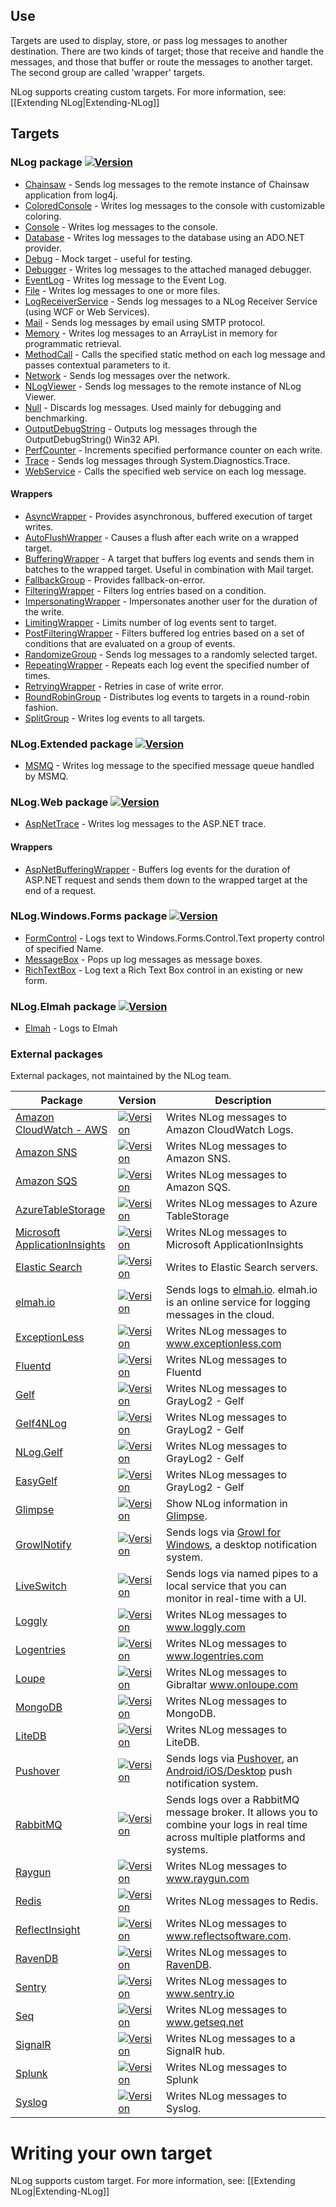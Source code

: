 ## Use
Targets are used to display, store, or pass log messages to another destination. There are two kinds of target; those that receive and handle the messages, and those that buffer or route the messages to another target. The second group are called 'wrapper' targets. 

NLog supports creating custom targets. For more information, see: [[Extending NLog|Extending-NLog]]

## Targets

### NLog package [![Version](https://img.shields.io/nuget/v/NLog.svg)](https://www.nuget.org/packages/NLog)
* [Chainsaw](Chainsaw-target) - Sends log messages to the remote instance of Chainsaw application from log4j.
* [ColoredConsole](ColoredConsole-target) - Writes log messages to the console with customizable coloring.
* [Console](Console-target) - Writes log messages to the console.
* [Database](Database-target) - Writes log messages to the database using an ADO.NET provider.
* [Debug](Debug-target) - Mock target - useful for testing.
* [Debugger](Debugger-target) - Writes log messages to the attached managed debugger.
* [EventLog](EventLog-target) - Writes log message to the Event Log.
* [File](File-target) - Writes log messages to one or more files.
* [LogReceiverService](LogReceiverService-target) - Sends log messages to a NLog Receiver Service (using WCF or Web Services).
* [Mail](Mail-target) - Sends log messages by email using SMTP protocol.
* [Memory](Memory-target) - Writes log messages to an ArrayList in memory for programmatic retrieval.
* [MethodCall](MethodCall-target) - Calls the specified static method on each log message and passes contextual parameters to it.
* [Network](Network-target) - Sends log messages over the network.
* [NLogViewer](NLogViewer-target) - Sends log messages to the remote instance of NLog Viewer.
* [Null](Null-target) - Discards log messages. Used mainly for debugging and benchmarking.
* [OutputDebugString](OutputDebugString-target) - Outputs log messages through the OutputDebugString() Win32 API.
* [PerfCounter](PerfCounter-target) - Increments specified performance counter on each write.
* [Trace](Trace-target) - Sends log messages through System.Diagnostics.Trace.
* [WebService](WebService-target) - Calls the specified web service on each log message.

#### Wrappers
* [AsyncWrapper](AsyncWrapper-target) - Provides asynchronous, buffered execution of target writes.
* [AutoFlushWrapper](AutoFlushWrapper-target) - Causes a flush after each write on a wrapped target.
* [BufferingWrapper](BufferingWrapper-target) - A target that buffers log events and sends them in batches to the wrapped target. Useful in combination with Mail target.
* [FallbackGroup](FallbackGroup-target) - Provides fallback-on-error.
* [FilteringWrapper](FilteringWrapper-target) - Filters log entries based on a condition.
* [ImpersonatingWrapper](ImpersonatingWrapper-target) - Impersonates another user for the duration of the write.
* [LimitingWrapper](LimitingWrapper-target) - Limits number of log events sent to target.
* [PostFilteringWrapper](PostFilteringWrapper-target) - Filters buffered log entries based on a set of conditions that are evaluated on a group of events.
* [RandomizeGroup](RandomizeGroup-target) - Sends log messages to a randomly selected target.
* [RepeatingWrapper](RepeatingWrapper-target) - Repeats each log event the specified number of times.
* [RetryingWrapper](RetryingWrapper-target) - Retries in case of write error.
* [RoundRobinGroup](RoundRobinGroup-target) - Distributes log events to targets in a round-robin fashion.
* [SplitGroup](SplitGroup-target) - Writes log events to all targets.



### NLog.Extended package  [![Version](https://img.shields.io/nuget/v/NLog.Extended.svg)](https://www.nuget.org/packages/NLog.Extended)
* [MSMQ](MSMQ-target) - Writes log message to the specified message queue handled by MSMQ.

### NLog.Web package [![Version](https://img.shields.io/nuget/v/NLog.Web.svg)](https://www.nuget.org/packages/NLog.Web)

* [AspNetTrace](AspNetTrace-target) - Writes log messages to the ASP.NET trace.

#### Wrappers
* [AspNetBufferingWrapper](AspNetBufferingWrapper-target) - Buffers log events for the duration of ASP.NET request and sends them down to the wrapped target at the end of a request.


### NLog.Windows.Forms package [![Version](https://img.shields.io/nuget/v/NLog.Windows.Forms.svg)](https://www.nuget.org/packages/NLog.Windows.Forms)
* [FormControl](FormControl-target) - Logs text to Windows.Forms.Control.Text property control of specified Name.
* [MessageBox](MessageBox-target) - Pops up log messages as message boxes.
* [RichTextBox](https://github.com/NLog/NLog.Windows.Forms/wiki/RichTextBoxTarget) - Log text a Rich Text Box control in an existing or new form.

### NLog.Elmah package [![Version](https://img.shields.io/nuget/v/NLog.Elmah.svg)](https://www.nuget.org/packages/NLog.Elmah)
* [Elmah](Elmah-target) - Logs to Elmah

### External packages
External packages, not maintained by the NLog team.


<!-- PLEASE keep SORTED -->


Package|Version     |Description
-------|------------|------------------------------------------------
[Amazon CloudWatch - AWS](https://github.com/aws/aws-logging-dotnet) | [![Version](https://img.shields.io/nuget/v/AWS.Logger.NLog.svg)](https://www.nuget.org/packages/AWS.Logger.NLog) | Writes NLog messages to Amazon CloudWatch Logs.
[Amazon SNS](https://github.com/Takaloy/NLog.Targets.SNS) | [![Version](https://img.shields.io/nuget/v/NLog.Targets.SNS.svg)](https://www.nuget.org/packages/NLog.Targets.SNS) | Writes NLog messages to Amazon SNS.
[Amazon SQS](https://github.com/aireq/NLog.Targets.SQS) | [![Version](https://img.shields.io/nuget/v/NLog.Targets.SQS.svg)](https://www.nuget.org/packages/NLog.Targets.SQS) | Writes NLog messages to Amazon SQS.
[AzureTableStorage](https://github.com/abkonsta/NLog.Extensions.AzureTableStorage) | [![Version](https://img.shields.io/nuget/v/NLog.Extensions.AzureTableStorage.svg)](https://www.nuget.org/packages/NLog.Extensions.AzureTableStorage/) | Writes NLog messages to Azure TableStorage
[Microsoft ApplicationInsights](https://github.com/Microsoft/ApplicationInsights-dotnet-logging) | [![Version](https://img.shields.io/nuget/v/Microsoft.ApplicationInsights.NLogTarget.svg)](https://www.nuget.org/packages/Microsoft.ApplicationInsights.NLogTarget/) | Writes NLog messages to Microsoft ApplicationInsights
[Elastic Search](https://github.com/ReactiveMarkets/NLog.Targets.ElasticSearch) | [![Version](https://img.shields.io/nuget/v/NLog.Targets.ElasticSearch.svg)](https://www.nuget.org/packages/NLog.Targets.ElasticSearch) | Writes to Elastic Search servers.
[elmah.io](https://github.com/elmahio/elmah.io.nlog)             | [![Version](https://img.shields.io/nuget/v/elmah.io.nlog.svg)](https://www.nuget.org/packages/elmah.io.nlog) | Sends logs to [elmah.io](https://elmah.io). elmah.io is an online service for logging messages in the cloud.
[ExceptionLess](https://github.com/exceptionless/Exceptionless.Net)             | [![Version](https://img.shields.io/nuget/v/Exceptionless.NLog.svg)](https://www.nuget.org/packages/Exceptionless.NLog/) | Writes NLog messages to www.exceptionless.com
[Fluentd](https://github.com/fluent/NLog.Targets.Fluentd) | [![Version](https://img.shields.io/nuget/v/NLog.Targets.Fluentd.svg)](https://www.nuget.org/packages/NLog.Targets.Fluentd/) | Writes NLog messages to Fluentd
[Gelf](https://github.com/2020Legal/NLog.Targets.Gelf)    | [![Version](https://img.shields.io/nuget/v/NLog.Targets.Gelf.svg)](https://www.nuget.org/packages/NLog.Targets.Gelf/) | Writes NLog messages to GrayLog2 - Gelf
[Gelf4NLog](https://github.com/Certegy/Gelf4NLog)             | [![Version](https://img.shields.io/nuget/v/Gelf4NLog.Target.svg)](https://www.nuget.org/packages/Gelf4NLog.Target/) | Writes NLog messages to GrayLog2 - Gelf
[NLog.Gelf](https://github.com/mantasaudickas/NLog.Gelf)             | [![Version](https://img.shields.io/nuget/v/NLog.Gelf.svg)](https://www.nuget.org/packages/NLog.Gelf/) | Writes NLog messages to GrayLog2 - Gelf
[EasyGelf](https://github.com/Pliner/EasyGelf)             | [![Version](https://img.shields.io/nuget/v/EasyGelf.NLog.svg)](https://www.nuget.org/packages/EasyGelf.NLog/) | Writes NLog messages to GrayLog2 - Gelf
[Glimpse](https://github.com/NLog/Glimpse.NLog) | [![Version](https://img.shields.io/nuget/v/Glimpse.NLog.svg)](https://www.nuget.org/packages/Glimpse.NLog) | Show NLog information in [Glimpse](http://getglimpse.com/).
[GrowlNotify](https://github.com/RyanFarley/NLogGrowlNotify)     | [![Version](https://img.shields.io/nuget/v/NLog.Growl.svg)](https://www.nuget.org/packages/NLog.Growl) | Sends logs via [Growl for Windows](http://www.growlforwindows.com/gfw/), a desktop notification system.
[LiveSwitch](https://www.liveswitch.com) | [![Version](https://img.shields.io/nuget/v/LiveSwitch.nlog.svg)](https://www.nuget.org/packages/LiveSwitch.NLog) | Sends logs via named pipes to a local service that you can monitor in real-time with a UI.
[Loggly](https://github.com/neutmute/nlog-targets-loggly)                   | [![Version](https://img.shields.io/nuget/v/NLog.Targets.Loggly.svg)](https://www.nuget.org/packages/NLog.Targets.Loggly/) | Writes NLog messages to www.loggly.com
[Logentries](https://github.com/logentries/le_dotnet)                   | [![Version](https://img.shields.io/nuget/v/Logentries.nlog.svg)](https://www.nuget.org/packages/Logentries.nlog) | Writes NLog messages to www.logentries.com
[Loupe](https://github.com/GibraltarSoftware/Gibraltar.Agent.NLog2)                   | [![Version](https://img.shields.io/nuget/v/Gibraltar.Agent.NLog4.svg)](https://www.nuget.org/packages/Gibraltar.Agent.NLog4) | Writes NLog messages to Gibraltar www.onloupe.com
[MongoDB](https://github.com/loresoft/NLog.Mongo)                      | [![Version](https://img.shields.io/nuget/v/NLog.Mongo.svg)](https://www.nuget.org/packages/NLog.Mongo) | Writes NLog messages to MongoDB. 
[LiteDB](https://github.com/cccsdh/NLog.LiteDB)                      | [![Version](https://img.shields.io/nuget/v/NLog.LiteDB.svg)](https://www.nuget.org/packages/NLog.LiteDB) | Writes NLog messages to LiteDB. 
[Pushover](https://github.com/RobThree/NLog.Targets.Pushover)    | [![Version](http://img.shields.io/nuget/v/NLog.Targets.Pushover.svg)](https://www.nuget.org/packages/NLog.Targets.Pushover) | Sends logs via [Pushover](https://pushover.net/), an [Android/iOS/Desktop](https://pushover.net/clients) push notification system.
[RabbitMQ](https://github.com/adolya/NLog.RabbitMQ)                 | [![Version](https://img.shields.io/nuget/v/NLog.RabbitMQ.Target.svg)](https://www.nuget.org/packages/Nlog.RabbitMQ.Target/) | Sends logs over a RabbitMQ message broker. It allows you to combine your logs in real time across multiple platforms and systems.
[Raygun](https://github.com/MindscapeHQ/NLog.Raygun)                 | [![Version](https://img.shields.io/nuget/v/NLog.Raygun.svg)](https://www.nuget.org/packages/NLog.Raygun/) | Writes NLog messages to www.raygun.com 
[Redis](https://github.com/richclement/NLog.Redis)                 | [![Version](https://img.shields.io/nuget/v/NLog.Redis.svg)](https://www.nuget.org/packages/NLog.Redis/) | Writes NLog messages to Redis. 
[ReflectInsight](https://github.com/reflectsoftware/reflectinsight-extensions-nlog)                 | [![Version](https://img.shields.io/nuget/v/ReflectSoftware.Insight.Extensions.NLog.svg)](https://www.nuget.org/packages/ReflectSoftware.Insight.Extensions.NLog/) | Writes NLog messages to www.reflectsoftware.com. 
[RavenDB](https://github.com/kentcooper/NLog.Raven)                 | [![Version](https://img.shields.io/nuget/v/NLog.Raven.svg)](https://www.nuget.org/packages/Nlog.Raven/) | Writes NLog messages to [RavenDB](https://ravendb.net/). 
[Sentry](https://github.com/CurtisInstruments/NLog.Targets.Sentry)                 | [![Version](https://img.shields.io/nuget/v/NLog.Targets.Sentry3.svg)](https://www.nuget.org/packages/NLog.Targets.Sentry3) | Writes NLog messages to www.sentry.io 
[Seq](https://github.com/datalust/nlog-targets-seq)                 | [![Version](https://img.shields.io/nuget/v/NLog.Targets.Seq.svg)](https://www.nuget.org/packages/NLog.Targets.Seq) | Writes NLog messages to www.getseq.net
[SignalR](https://github.com/toddmeinershagen/NLog.SignalR)      | [![Version](https://img.shields.io/nuget/v/NLog.SignalR.svg)](https://www.nuget.org/packages/NLog.SignalR/) | Writes NLog messages to a SignalR hub.
[Splunk](https://github.com/AlanBarber/NLog.Targets.Splunk)                   | [![Version](https://img.shields.io/nuget/v/NLog.Targets.Splunk.svg)](https://www.nuget.org/packages/NLog.Targets.Splunk) | Writes NLog messages to Splunk
[Syslog](https://github.com/graffen/NLog.Targets.Syslog)         | [![Version](https://img.shields.io/nuget/v/NLog.Targets.Syslog.svg)](https://www.nuget.org/packages/NLog.Targets.Syslog) | Writes NLog messages to Syslog.

<!-- PLEASE keep SORTED -->

# Writing your own target
NLog supports custom target. For more information, see: [[Extending NLog|Extending-NLog]]
